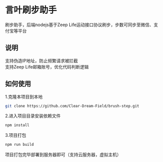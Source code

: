 # 言叶刷步助手

刷步助手，后端nodejs基于Zeep Life运动接口协议刷步，步数可同步至微信、支付宝等平台

## 说明
支持伪造IP地址，防止频繁请求被拦截<br>
支持Zeep Life邮箱账号，优化代码判断逻辑

## 如何使用
1.克隆本项目到本地
```sh
git clone https://github.com/Clear-Dream-Field/brush-step.git
```
2.进入项目目录安装依赖文件
```sh
npm install
```
3.项目打包
```sh
npm run build
```

项目打包完毕部署到服务器即可（支持云服务器，虚拟主机）
